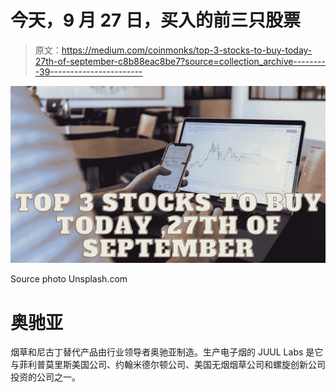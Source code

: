 # 今天，9 月 27 日，买入的前三只股票

> 原文：<https://medium.com/coinmonks/top-3-stocks-to-buy-today-27th-of-september-c8b88eac8be7?source=collection_archive---------39----------------------->

![](img/caca045c5c7972a9465eabf7c99476c1.png)

Source photo Unsplash.com

# 奥驰亚

烟草和尼古丁替代产品由行业领导者奥驰亚制造。生产电子烟的 JUUL Labs 是它与菲利普莫里斯美国公司、约翰米德尔顿公司、美国无烟烟草公司和螺旋创新公司投资的公司之一。